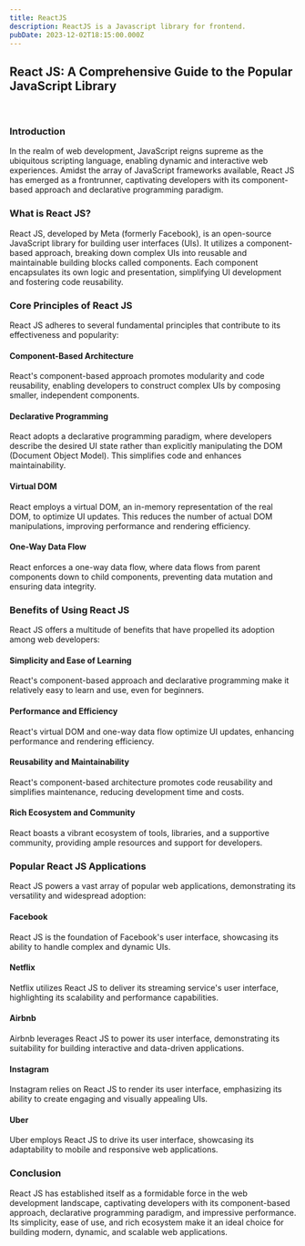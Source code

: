 ```yaml
---
title: ReactJS
description: ReactJS is a Javascript library for frontend.
pubDate: 2023-12-02T18:15:00.000Z
---
```


## React JS: A Comprehensive Guide to the Popular JavaScript Library

<br/>

### Introduction

In the realm of web development, JavaScript reigns supreme as the ubiquitous scripting language, enabling dynamic and interactive web experiences. Amidst the array of JavaScript frameworks available, React JS has emerged as a frontrunner, captivating developers with its component-based approach and declarative programming paradigm.

### What is React JS?

React JS, developed by Meta (formerly Facebook), is an open-source JavaScript library for building user interfaces (UIs). It utilizes a component-based approach, breaking down complex UIs into reusable and maintainable building blocks called components. Each component encapsulates its own logic and presentation, simplifying UI development and fostering code reusability.

### Core Principles of React JS

React JS adheres to several fundamental principles that contribute to its effectiveness and popularity:

#### Component-Based Architecture

React's component-based approach promotes modularity and code reusability, enabling developers to construct complex UIs by composing smaller, independent components.

#### Declarative Programming

React adopts a declarative programming paradigm, where developers describe the desired UI state rather than explicitly manipulating the DOM (Document Object Model). This simplifies code and enhances maintainability.

#### Virtual DOM

React employs a virtual DOM, an in-memory representation of the real DOM, to optimize UI updates. This reduces the number of actual DOM manipulations, improving performance and rendering efficiency.

#### One-Way Data Flow

React enforces a one-way data flow, where data flows from parent components down to child components, preventing data mutation and ensuring data integrity.

### Benefits of Using React JS

React JS offers a multitude of benefits that have propelled its adoption among web developers:

#### Simplicity and Ease of Learning

React's component-based approach and declarative programming make it relatively easy to learn and use, even for beginners.

#### Performance and Efficiency

React's virtual DOM and one-way data flow optimize UI updates, enhancing performance and rendering efficiency.

#### Reusability and Maintainability

React's component-based architecture promotes code reusability and simplifies maintenance, reducing development time and costs.

#### Rich Ecosystem and Community

React boasts a vibrant ecosystem of tools, libraries, and a supportive community, providing ample resources and support for developers.

### Popular React JS Applications

React JS powers a vast array of popular web applications, demonstrating its versatility and widespread adoption:

#### Facebook

React JS is the foundation of Facebook's user interface, showcasing its ability to handle complex and dynamic UIs.

#### Netflix

Netflix utilizes React JS to deliver its streaming service's user interface, highlighting its scalability and performance capabilities.

#### Airbnb

Airbnb leverages React JS to power its user interface, demonstrating its suitability for building interactive and data-driven applications.

#### Instagram

Instagram relies on React JS to render its user interface, emphasizing its ability to create engaging and visually appealing UIs.

#### Uber

Uber employs React JS to drive its user interface, showcasing its adaptability to mobile and responsive web applications.

### Conclusion

React JS has established itself as a formidable force in the web development landscape, captivating developers with its component-based approach, declarative programming paradigm, and impressive performance. Its simplicity, ease of use, and rich ecosystem make it an ideal choice for building modern, dynamic, and scalable web applications.
